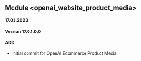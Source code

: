 ## Module <openai_website_product_media>

#### 17.03.2023
#### Version 17.0.1.0.0
#### ADD
- Initial commit for OpenAI Ecommerce Product Media

